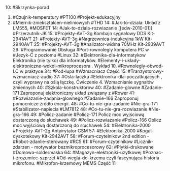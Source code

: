 10: #Skrzynka-porad 
1. #Czujnik-temperatury #PT100 #Projekt-edukacyjny 
2. #Miernik-znieksztalcen-nieliniowych #THD
14: #Jak-to-dziala: Układ z LM555, #MOSFET 
14: #Jak-to-dziala-rozwiazanie [[edw-2010-01]] #Przerzutnik-JK
15: #Projekty-AVT-3g Kombajn sygnałowy DDS Kit-2941AVT
21: #Projekty-AVT-3g #Nagrzewnica-indukcyjna 1kW Kit-2940AVT
25: #Projekty-AVT-3g #Analizator-widma 70MHz Kit-2939AVT
29: #Programowanie Obsługa #Port-rownolegly komputera PC w #Jezyk-C z poziomu #Linux
32: #Elektronika-dla-informatykow Elektronika (nie tylko) dla informatyków. #Elementy-i-uklady-elektroniczne-wokol-mikroprocesora . Wykład 10. #Rownolegly-obwod-LC w praktyce
34: #Pod-lupa #Wzmacniacz Część 15. #Tranzystorowy-wzmacniacz-audio 
37: #Osla-laczka #Elektronika-dla-poczatkujacych , czyli wyprawy na oślą łączkę. Ćwiczenie 4. Wzmacnianie sygnałów zmiennych
40: #Szkola-konstruktorow 
40: #Zadanie-glowne #Zadanie-171 Zaproponuj elektroniczny układ związany z #Rower 
41: #Rozwiazanie-zadania-glownego #Zadanie-166 Zaproponuj pomocnicze źródło energii.
48: #Co-tu-nie-gra-zadanie #Nie-gra-171 #Stabilizator-napiecia #LM7812
48: #Co-tu-nie-gra-rozwiazanie #Nie-gra-166 
49: #Policz-zadanie #Policz-171 Policz moc wyjściową dostarczoną do słuchawek
49: #Policz-rozwiazanie #Policz-166 Oblicz moc wyjściową dostarczoną do słuchawek
54: #Elektronika-2000 #Projekty-AVT-2g Antyirytator GSM
57: #Elektronika-2000 #Kogut-dyskotekowy Kit-2942AVT
58: #Forum-czytelnikow 2nd edition - #Robot-zdanlie-sterowany #RC5
61: #Forum-czytelnikow #Licznik-zdarzen - motywator bezmikroprocesorowy
62: #Plytki-drukowane #Domowa-soldermaska
64: #Magazyn-elektroniki-uzytkowej #Poznac-i-zrozumiec-szprzet  #Od-wegla-do-krzemu czyli fascynująca historia mikrofonu. #Mikrofon-krzemowy MEMS Część 11



